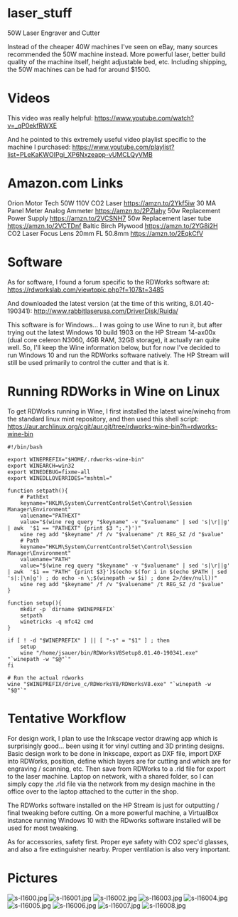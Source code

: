 # laser_stuff
50W Laser Engraver and Cutter

Instead of the cheaper 40W machines I've seen on eBay, many sources recommended the 50W machine instead.  More powerful laser, better build quality of the machine itself, height adjustable bed, etc.  Including shipping, the 50W machines can be had for around $1500. 

# Videos

This video was really helpful: https://www.youtube.com/watch?v=_qP0ekfRWXE

And he pointed to this extremely useful video playlist specific to the machine I purchased: https://www.youtube.com/playlist?list=PLeKaKWOIPgi_XP6Nxzeapp-vUMCLQyVMB

# Amazon.com Links

Orion Motor Tech 50W 110V CO2 Laser https://amzn.to/2Ykf5iw
30 MA  Panel Meter Analog Ammeter https://amzn.to/2PZlahy 
50w Replacement Power Supply https://amzn.to/2VCSNH7
50w Replacement laser tube https://amzn.to/2VCTDnf
Baltic Birch Plywood https://amzn.to/2YG8i2H
CO2 Laser Focus Lens 20mm FL 50.8mm https://amzn.to/2EqkCfV

# Software

As for software, I found a forum specific to the RDWorks software at: https://rdworkslab.com/viewtopic.php?f=107&t=3485

And downloaded the latest version (at the time of this writing, 8.01.40-190341): http://www.rabbitlaserusa.com/DriverDisk/Ruida/

This software is for Windows... I was going to use Wine to run it, but after trying out the latest Windows 10 build 1903 on the HP Stream 14-ax00x (dual core celeron N3060, 4GB RAM, 32GB storage), it actually ran quite well. So, I'll keep the Wine information below, but for now I've decided to run Windows 10 and run the RDWorks software natively.  The HP Stream will still be used primarily to control the cutter and that is it.

# Running RDWorks in Wine on Linux

To get RDWorks running in Wine, I first installed the latest wine/winehq from the standard linux mint repository, and then used this shell script: https://aur.archlinux.org/cgit/aur.git/tree/rdworks-wine-bin?h=rdworks-wine-bin

```
#!/bin/bash

export WINEPREFIX="$HOME/.rdworks-wine-bin"
export WINEARCH=win32
export WINEDEBUG=fixme-all
export WINEDLLOVERRIDES="mshtml="

function setpath(){
    # PathExt
    keyname="HKLM\System\CurrentControlSet\Control\Session Manager\Environment"
    valuename="PATHEXT"
    value="$(wine reg query "$keyname" -v "$valuename" | sed 's|\r||g' | awk  '$1 == "PATHEXT" {print $3 ";."}')"
    wine reg add "$keyname" /f /v "$valuename" /t REG_SZ /d "$value"
    # Path
    keyname="HKLM\System\CurrentControlSet\Control\Session Manager\Environment"
    valuename="PATH"
    value="$(wine reg query "$keyname" -v "$valuename" | sed 's|\r||g' | awk  '$1 == "PATH" {print $3}')$(echo $(for i in $(echo $PATH | sed 's|:|\n|g') ; do echo -n \;$(winepath -w $i) ; done 2>/dev/null))"
    wine reg add "$keyname" /f /v "$valuename" /t REG_SZ /d "$value"
}

function setup(){
    mkdir -p `dirname $WINEPREFIX`
    setpath
    winetricks -q mfc42 cmd
}

if [ ! -d "$WINEPREFIX" ] || [ "-s" = "$1" ] ; then
    setup
    wine "/home/jsauer/bin/RDWorksV8Setup8.01.40-190341.exe" "`winepath -w "$@"`"
fi

# Run the actual rdworks
wine "$WINEPREFIX/drive_c/RDWorksV8/RDWorksV8.exe" "`winepath -w "$@"`"
```

# Tentative Workflow

For design work, I plan to use the Inkscape vector drawing app which is surprisingly good... been using it for vinyl cutting and 3D printing designs. Basic design work to be done in Inkscape, export as DXF file, import DXF into RDWorks, position, define which layers are for cutting and which are for engraving / scanning, etc. Then save from RDWorks to a .rld file for export to the laser machine. Laptop on network, with a shared folder, so I can simply copy the .rld file via the network from my design machine in the office over to the laptop attached to the cutter in the shop.

The RDWorks software installed on the HP Stream is just for outputting / final tweaking before cutting.  On a more powerful machine, a VirtualBox instance running Windows 10 with the RDworks software installed will be used for most tweaking.

As for accessories, safety first.  Proper eye safety with CO2 spec'd glasses, and also a fire extinguisher nearby.  Proper ventilation is also very important.

# Pictures

![s-l1600.jpg](https://github.com/jeffsauer/laser_stuff/blob/master/s-l1600.jpg)
![s-l16001.jpg](https://github.com/jeffsauer/laser_stuff/blob/master/s-l16001.jpg)
![s-l16002.jpg](https://github.com/jeffsauer/laser_stuff/blob/master/s-l16002.jpg)
![s-l16003.jpg](https://github.com/jeffsauer/laser_stuff/blob/master/s-l16003.jpg)
![s-l16004.jpg](https://github.com/jeffsauer/laser_stuff/blob/master/s-l16004.jpg)
![s-l16005.jpg](https://github.com/jeffsauer/laser_stuff/blob/master/s-l16005.jpg)
![s-l16006.jpg](https://github.com/jeffsauer/laser_stuff/blob/master/s-l16006.jpg)
![s-l16007.jpg](https://github.com/jeffsauer/laser_stuff/blob/master/s-l16007.jpg)
![s-l16008.jpg](https://github.com/jeffsauer/laser_stuff/blob/master/s-l16008.jpg)
